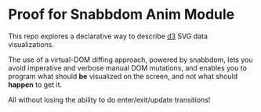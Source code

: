 # Proof for Snabbdom Anim Module

This repo explores a declarative way to describe [d3](https://d3js.org/) SVG data visualizations.

The use of a virtual-DOM diffing approach, powered by snabbdom,
lets you avoid imperative and verbose manual DOM mutations, and enables you to
program what should **be** visualized on the screen, and not what should **happen** to get it.

All without losing the ability to do enter/exit/update transitions!
